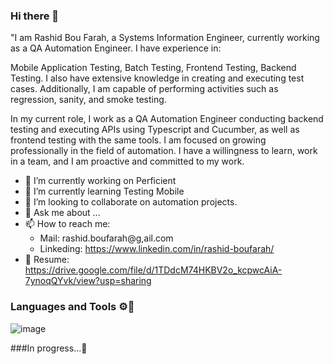 ### Hi there 👋

"I am Rashid Bou Farah, a Systems Information Engineer, currently working as a QA Automation Engineer. I have experience in:

Mobile Application Testing,
Batch Testing,
Frontend Testing,
Backend Testing.
I also have extensive knowledge in creating and executing test cases. Additionally, I am capable of performing activities such as regression, sanity, and smoke testing.

In my current role, I work as a QA Automation Engineer conducting backend testing and executing APIs using Typescript and Cucumber, as well as frontend testing with the same tools. I am focused on growing professionally in the field of automation. I have a willingness to learn, work in a team, and I am proactive and committed to my work.

- 🔭 I’m currently working on Perficient
- 🌱 I’m currently learning Testing Mobile
- 👯 I’m looking to collaborate on automation projects.
- 💬 Ask me about ...
- 📫 How to reach me: 
     - Mail: rashid.boufarah@g,ail.com
     - Linkeding: https://www.linkedin.com/in/rashid-boufarah/
- 📝 Resume: https://drive.google.com/file/d/1TDdcM74HKBV2o_kcpwcAiA-7ynoqQYvk/view?usp=sharing

### Languages and Tools ⚙️🔧
![image](https://github.com/rashidbf/rashidbf/assets/22606638/725aeb5c-566d-4407-9746-9ed8628d8b7a)

            

###In progress...🔋

   
